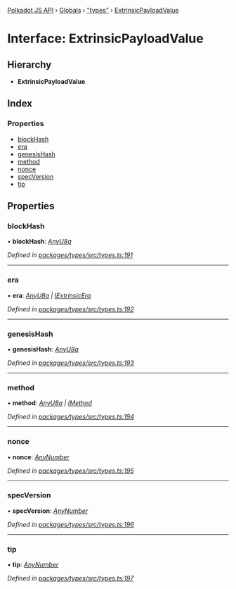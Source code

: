 [Polkadot JS API](../README.md) › [Globals](../globals.md) › ["types"](../modules/_types_.md) › [ExtrinsicPayloadValue](_types_.extrinsicpayloadvalue.md)

# Interface: ExtrinsicPayloadValue

## Hierarchy

* **ExtrinsicPayloadValue**

## Index

### Properties

* [blockHash](_types_.extrinsicpayloadvalue.md#blockhash)
* [era](_types_.extrinsicpayloadvalue.md#era)
* [genesisHash](_types_.extrinsicpayloadvalue.md#genesishash)
* [method](_types_.extrinsicpayloadvalue.md#method)
* [nonce](_types_.extrinsicpayloadvalue.md#nonce)
* [specVersion](_types_.extrinsicpayloadvalue.md#specversion)
* [tip](_types_.extrinsicpayloadvalue.md#tip)

## Properties

###  blockHash

• **blockHash**: *[AnyU8a](../modules/_types_.md#anyu8a)*

*Defined in [packages/types/src/types.ts:191](https://github.com/polkadot-js/api/blob/e2e8e3fedd/packages/types/src/types.ts#L191)*

___

###  era

• **era**: *[AnyU8a](../modules/_types_.md#anyu8a) | [IExtrinsicEra](_types_.iextrinsicera.md)*

*Defined in [packages/types/src/types.ts:192](https://github.com/polkadot-js/api/blob/e2e8e3fedd/packages/types/src/types.ts#L192)*

___

###  genesisHash

• **genesisHash**: *[AnyU8a](../modules/_types_.md#anyu8a)*

*Defined in [packages/types/src/types.ts:193](https://github.com/polkadot-js/api/blob/e2e8e3fedd/packages/types/src/types.ts#L193)*

___

###  method

• **method**: *[AnyU8a](../modules/_types_.md#anyu8a) | [IMethod](_types_.imethod.md)*

*Defined in [packages/types/src/types.ts:194](https://github.com/polkadot-js/api/blob/e2e8e3fedd/packages/types/src/types.ts#L194)*

___

###  nonce

• **nonce**: *[AnyNumber](../modules/_types_.md#anynumber)*

*Defined in [packages/types/src/types.ts:195](https://github.com/polkadot-js/api/blob/e2e8e3fedd/packages/types/src/types.ts#L195)*

___

###  specVersion

• **specVersion**: *[AnyNumber](../modules/_types_.md#anynumber)*

*Defined in [packages/types/src/types.ts:196](https://github.com/polkadot-js/api/blob/e2e8e3fedd/packages/types/src/types.ts#L196)*

___

###  tip

• **tip**: *[AnyNumber](../modules/_types_.md#anynumber)*

*Defined in [packages/types/src/types.ts:197](https://github.com/polkadot-js/api/blob/e2e8e3fedd/packages/types/src/types.ts#L197)*
